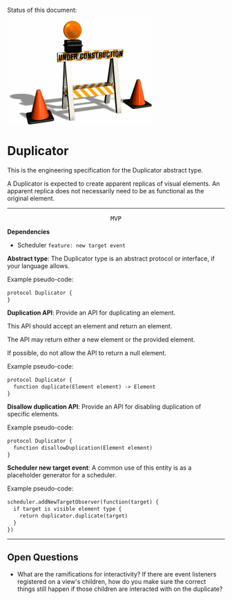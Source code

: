 Status of this document:
![](../_assets/under-construction-flashing-barracade-animation.gif)

# Duplicator

This is the engineering specification for the Duplicator abstract type.

A Duplicator is expected to create apparent replicas of visual elements. An apparent replica does not necessarily need to be as functional as the original element.

---

<p style="text-align:center"><tt>MVP</tt></p>

**Dependencies**

- Scheduler `feature: new target event`

**Abstract type**: The Duplicator type is an abstract protocol or interface, if your language allows.

Example pseudo-code:

    protocol Duplicator {
    }

**Duplication API**: Provide an API for duplicating an element.

This API should accept an element and return an element.

The API may return either a new element or the provided element.

If possible, do not allow the API to return a null element.

Example pseudo-code:

    protocol Duplicator {
      function duplicate(Element element) -> Element
    }

**Disallow duplication API**: Provide an API for disabling duplication of specific elements.

Example pseudo-code:

    protocol Duplicator {
      function disallowDuplication(Element element)
    }

**Scheduler new target event**: A common use of this entity is as a placeholder generator for a scheduler.

Example pseudo-code:

    scheduler.addNewTargetObserver(function(target) {
      if target is visible element type {
        return duplicator.duplicate(target)
      }
    })

---

## Open Questions ##

- What are the ramifications for interactivity?  If there are event listeners registered on a view's children, how do you make sure the correct things still happen if those children are interacted with on the duplicate?
